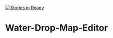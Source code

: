 [![Stories in Ready](https://badge.waffle.io/SojuJuseyo/Water-Drop-Map-Editor.png?label=ready&title=Ready)](https://waffle.io/SojuJuseyo/Water-Drop-Map-Editor)
# Water-Drop-Map-Editor
